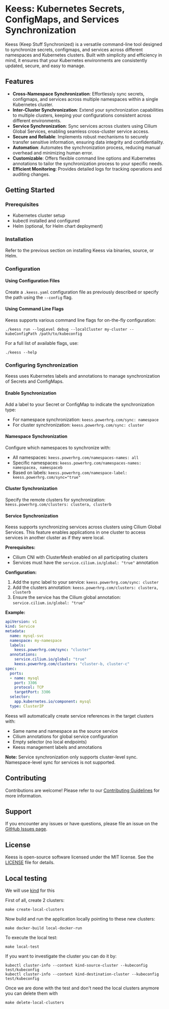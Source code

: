 
# Keess: Kubernetes Secrets, ConfigMaps, and Services Synchronization

Keess (Keep Stuff Synchronized) is a versatile command-line tool designed to synchronize secrets, configmaps, and services across different namespaces and Kubernetes clusters. Built with simplicity and efficiency in mind, it ensures that your Kubernetes environments are consistently updated, secure, and easy to manage.

## Features

- **Cross-Namespace Synchronization**: Effortlessly sync secrets, configmaps, and services across multiple namespaces within a single Kubernetes cluster.
- **Inter-Cluster Synchronization**: Extend your synchronization capabilities to multiple clusters, keeping your configurations consistent across different environments.
- **Service Synchronization**: Sync services across clusters using Cilium Global Services, enabling seamless cross-cluster service access.
- **Secure and Reliable**: Implements robust mechanisms to securely transfer sensitive information, ensuring data integrity and confidentiality.
- **Automation**: Automates the synchronization process, reducing manual overhead and minimizing human error.
- **Customizable**: Offers flexible command line options and Kubernetes annotations to tailor the synchronization process to your specific needs.
- **Efficient Monitoring**: Provides detailed logs for tracking operations and auditing changes.

## Getting Started

### Prerequisites

- Kubernetes cluster setup
- kubectl installed and configured
- Helm (optional, for Helm chart deployment)

### Installation

Refer to the previous section on installing Keess via binaries, source, or Helm.

### Configuration

#### Using Configuration Files

Create a `.keess.yaml` configuration file as previously described or specify the path using the `--config` flag.

#### Using Command Line Flags

Keess supports various command line flags for on-the-fly configuration:

```shell
./keess run --logLevel debug --localCluster my-cluster --kubeConfigPath /path/to/kubeconfig
```

For a full list of available flags, use:

```shell
./keess --help
```

### Configuring Synchronization

Keess uses Kubernetes labels and annotations to manage synchronization of Secrets and ConfigMaps.

#### Enable Synchronization

Add a label to your Secret or ConfigMap to indicate the synchronization type:

- For namespace synchronization: `keess.powerhrg.com/sync: namespace`
- For cluster synchronization: `keess.powerhrg.com/sync: cluster`

#### Namespace Synchronization

Configure which namespaces to synchronize with:

- All namespaces: `keess.powerhrg.com/namespaces-names: all`
- Specific namespaces: `keess.powerhrg.com/namespaces-names: namespacea, namespaceb`
- Based on labels: `keess.powerhrg.com/namespace-label: keess.powerhrg.com/sync="true"`

#### Cluster Synchronization

Specify the remote clusters for synchronization: `keess.powerhrg.com/clusters: clustera, clusterb`

#### Service Synchronization

Keess supports synchronizing services across clusters using Cilium Global Services. This feature enables applications in one cluster to access services in another cluster as if they were local.

**Prerequisites:**
- Cilium CNI with ClusterMesh enabled on all participating clusters
- Services must have the `service.cilium.io/global: "true"` annotation

**Configuration:**
1. Add the sync label to your service: `keess.powerhrg.com/sync: cluster`
2. Add the clusters annotation: `keess.powerhrg.com/clusters: clustera, clusterb`
3. Ensure the service has the Cilium global annotation: `service.cilium.io/global: "true"`

**Example:**
```yaml
apiVersion: v1
kind: Service
metadata:
  name: mysql-svc
  namespace: my-namespace
  labels:
    keess.powerhrg.com/sync: "cluster"
  annotations:
    service.cilium.io/global: "true"
    keess.powerhrg.com/clusters: "cluster-b, cluster-c"
spec:
  ports:
  - name: mysql
    port: 3306
    protocol: TCP
    targetPort: 3306
  selector:
    app.kubernetes.io/component: mysql
  type: ClusterIP
```

Keess will automatically create service references in the target clusters with:
- Same name and namespace as the source service
- Cilium annotations for global service configuration
- Empty selector (no local endpoints)
- Keess management labels and annotations

**Note:** Service synchronization only supports cluster-level sync. Namespace-level sync for services is not supported.

## Contributing

Contributions are welcome! Please refer to our [Contributing Guidelines](CONTRIBUTING.md) for more information.

## Support

If you encounter any issues or have questions, please file an issue on the [GitHub Issues page](https://github.com/your-repo/keess/issues).

## License

Keess is open-source software licensed under the MIT license. See the [LICENSE](LICENSE) file for details.

## Local testing
We will use [kind](https://kind.sigs.k8s.io/) for this

First of all, create 2 clusters:
```
make create-local-clusters
```

Now build and run the application locally pointing to these new clusters:
```
make docker-build local-docker-run
```

To execute the local test:
```
make local-test
```

If you want to investigate the cluster you can do it by:
```
kubectl cluster-info --context kind-source-cluster --kubeconfig test/kubeconfig
kubectl cluster-info --context kind-destination-cluster --kubeconfig test/kubeconfig
```

Once we are done with the test and don't need the local clusters anymore you can delete them with
```
make delete-local-clusters
```
